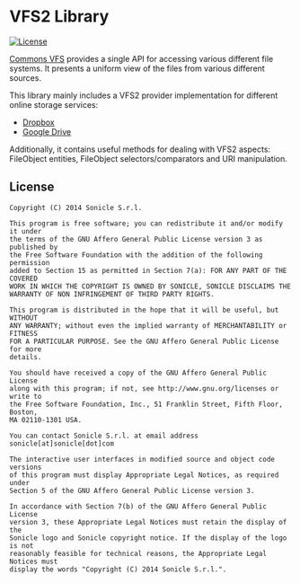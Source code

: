 # VFS2 Library

[![License](https://img.shields.io/badge/license-AGPLv3-blue.svg)](https://www.gnu.org/licenses/agpl-3.0.txt)

[Commons VFS](https://commons.apache.org/proper/commons-vfs/) provides a single API for accessing various different file systems. It presents a uniform view of the files from various different sources.

This library mainly includes a VFS2 provider implementation for different online storage services:
- [Dropbox](https://www.dropbox.com/it/)
- [Google Drive](https://www.google.com/drive/)

Additionally, it contains useful methods for dealing with VFS2 aspects: FileObject entities, FileObject selectors/comparators and URI manipulation.

## License

```
Copyright (C) 2014 Sonicle S.r.l.

This program is free software; you can redistribute it and/or modify it under
the terms of the GNU Affero General Public License version 3 as published by
the Free Software Foundation with the addition of the following permission
added to Section 15 as permitted in Section 7(a): FOR ANY PART OF THE COVERED
WORK IN WHICH THE COPYRIGHT IS OWNED BY SONICLE, SONICLE DISCLAIMS THE
WARRANTY OF NON INFRINGEMENT OF THIRD PARTY RIGHTS.

This program is distributed in the hope that it will be useful, but WITHOUT
ANY WARRANTY; without even the implied warranty of MERCHANTABILITY or FITNESS
FOR A PARTICULAR PURPOSE. See the GNU Affero General Public License for more
details.

You should have received a copy of the GNU Affero General Public License
along with this program; if not, see http://www.gnu.org/licenses or write to
the Free Software Foundation, Inc., 51 Franklin Street, Fifth Floor, Boston,
MA 02110-1301 USA.

You can contact Sonicle S.r.l. at email address sonicle[at]sonicle[dot]com

The interactive user interfaces in modified source and object code versions
of this program must display Appropriate Legal Notices, as required under
Section 5 of the GNU Affero General Public License version 3.

In accordance with Section 7(b) of the GNU Affero General Public License
version 3, these Appropriate Legal Notices must retain the display of the
Sonicle logo and Sonicle copyright notice. If the display of the logo is not
reasonably feasible for technical reasons, the Appropriate Legal Notices must
display the words "Copyright (C) 2014 Sonicle S.r.l.".
```